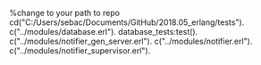 %change to your path to repo
cd("C:/Users/sebac/Documents/GitHub/2018.05_erlang/tests").
c("../modules/database.erl").
database_tests:test().
c("../modules/notifier_gen_server.erl").
c("../modules/notifier.erl").
c("../modules/notifier_supervisor.erl").
